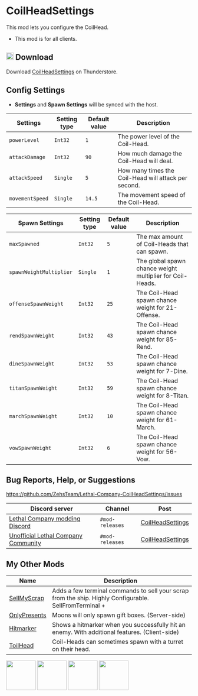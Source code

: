 # CoilHeadSettings
This mod lets you configure the CoilHead.

* This mod is for all clients.

## <img src="https://i.imgur.com/TpnrFSH.png" width="20px"> Download

Download [CoilHeadSettings](https://thunderstore.io/c/lethal-company/p/Zehs/CoilHeadSettings/) on Thunderstore.

## Config Settings
* **Settings** and **Spawn Settings** will be synced with the host.

| Settings | Setting type | Default value | Description |
| ----------- | ----------- | ----------- | ----------- |
| `powerLevel` | `Int32` | `1` | The power level of the Coil-Head. |
| `attackDamage` | `Int32` | `90` | How much damage the Coil-Head will deal. |
| `attackSpeed` | `Single` | `5` | How many times the Coil-Head will attack per second. |
| `movementSpeed` | `Single` | `14.5` | The movement speed of the Coil-Head. |

| Spawn Settings | Setting type | Default value | Description |
| ----------- | ----------- | ----------- | ----------- |
| `maxSpawned` | `Int32` | `5` | The max amount of Coil-Heads that can spawn. |
| `spawnWeightMultiplier` | `Single` | `1` | The global spawn chance weight multiplier for Coil-Heads. |
| `offenseSpawnWeight` | `Int32` | `25` | The Coil-Head spawn chance weight for 21-Offense. |
| `rendSpawnWeight` | `Int32` | `43` | The Coil-Head spawn chance weight for 85-Rend. |
| `dineSpawnWeight` | `Int32` | `53` | The Coil-Head spawn chance weight for 7-Dine. |
| `titanSpawnWeight` | `Int32` | `59` | The Coil-Head spawn chance weight for 8-Titan. |
| `marchSpawnWeight` | `Int32` | `10` | The Coil-Head spawn chance weight for 61-March. |
| `vowSpawnWeight` | `Int32` | `6` | The Coil-Head spawn chance weight for 56-Vow. |

## Bug Reports, Help, or Suggestions
https://github.com/ZehsTeam/Lethal-Company-CoilHeadSettings/issues

| Discord server | Channel | Post |
| ----------- | ----------- | ----------- |
| [Lethal Company modding Discord](https://discord.gg/XeyYqRdRGC) | `#mod-releases` | [CoilHeadSettings](https://discord.com/channels/1168655651455639582/1213608309953929297) |
| [Unofficial Lethal Company Community](https://discord.gg/nYcQFEpXfU) | `#mod-releases` | [CoilHeadSettings](https://discord.com/channels/1169792572382773318/1213608502233268314) |

## My Other Mods
| Name | Description |
| ----------- | ----------- |
| [SellMyScrap](https://thunderstore.io/c/lethal-company/p/Zehs/SellMyScrap/) | Adds a few terminal commands to sell your scrap from the ship. Highly Configurable. SellFromTerminal + |
| [OnlyPresents](https://thunderstore.io/c/lethal-company/p/Zehs/OnlyPresents/) | Moons will only spawn gift boxes. (Server-side) |
| [Hitmarker](https://thunderstore.io/c/lethal-company/p/Zehs/Hitmarker/) | Shows a hitmarker when you successfully hit an enemy. With additional features. (Client-side) |
| [ToilHead](https://thunderstore.io/c/lethal-company/p/Zehs/ToilHead/) | Coil-Heads can sometimes spawn with a turret on their head. |

<a href="https://thunderstore.io/c/lethal-company/p/Zehs/SellMyScrap/"><img src="https://i.imgur.com/I6W498g.png" width="80px"></a>
<a href="https://thunderstore.io/c/lethal-company/p/Zehs/OnlyPresents/"><img src="https://i.imgur.com/pesSqHI.png" width="80px"></a>
<a href="https://thunderstore.io/c/lethal-company/p/Zehs/Hitmarker/"><img src="https://i.imgur.com/29IA990.png" width="80px"></a>
<a href="https://thunderstore.io/c/lethal-company/p/Zehs/ToilHead/"><img src="https://i.imgur.com/ZNcffJ7.png" width="80px"></a>